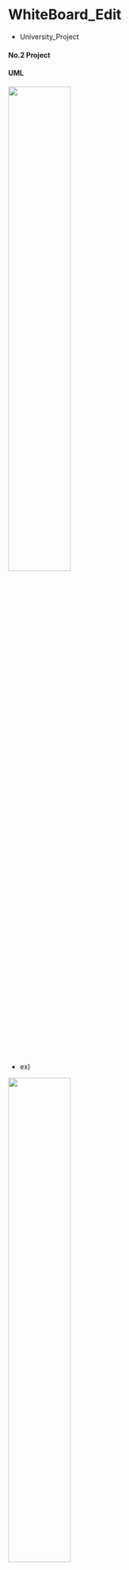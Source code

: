 # WhiteBoard_Edit

* University_Project

#### No.2 Project 

#### UML
<img src="https://user-images.githubusercontent.com/65653053/104173632-6cd24f00-5449-11eb-8e7f-0c3079c0832b.png" width="50%"></img>

+ ex)

<img src="https://user-images.githubusercontent.com/65653053/104175848-3ba64e80-544a-11eb-9023-b86a124eab0b.png" width="50%"></img>
